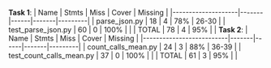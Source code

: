 **Task 1**:
| Name               | Stmts | Miss | Cover | Missing |
|--------------------|-------|------|-------|---------|
| parse_json.py      | 18    | 4    | 78%   | 26-30   |
| test_parse_json.py | 60    | 0    | 100%  |         |
| TOTAL              | 78    | 4    | 95%   |         |
**Task 2**:
| Name                     | Stmts | Miss | Cover | Missing |
|--------------------------|-------|------|-------|---------|
| count_calls_mean.py      | 24    | 3    | 88%   | 36-39   |
| test_count_calls_mean.py | 37    | 0    | 100%  |         |
| TOTAL                    | 61    | 3    | 95%   |         |
